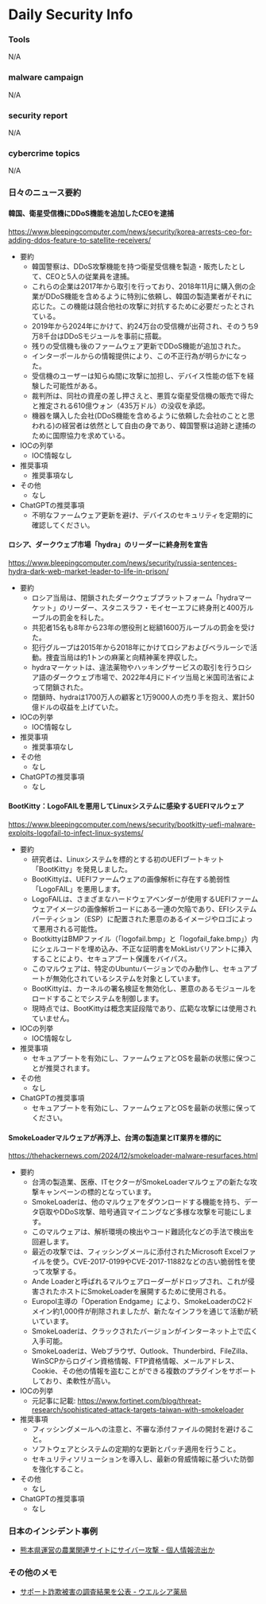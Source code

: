# Daily Security Info

### Tools
N/A

### malware campaign
N/A

### security report
N/A

### cybercrime topics
N/A

### 日々のニュース要約

#### 韓国、衛星受信機にDDoS機能を追加したCEOを逮捕
https://www.bleepingcomputer.com/news/security/korea-arrests-ceo-for-adding-ddos-feature-to-satellite-receivers/

- 要約
    - 韓国警察は、DDoS攻撃機能を持つ衛星受信機を製造・販売したとして、CEOと5人の従業員を逮捕。
    - これらの企業は2017年から取引を行っており、2018年11月に購入側の企業がDDoS機能を含めるように特別に依頼し、韓国の製造業者がそれに応じた。この機能は競合他社の攻撃に対抗するために必要だったとされている。
    - 2019年から2024年にかけて、約24万台の受信機が出荷され、そのうち9万8千台はDDoSモジュールを事前に搭載。
    - 残りの受信機も後のファームウェア更新でDDoS機能が追加された。
    - インターポールからの情報提供により、この不正行為が明らかになった。
    - 受信機のユーザーは知らぬ間に攻撃に加担し、デバイス性能の低下を経験した可能性がある。
    - 裁判所は、同社の資産の差し押さえと、悪質な衛星受信機の販売で得たと推定される610億ウォン（435万ドル）の没収を承認。
    - 機器を購入した会社(DDoS機能を含めるように依頼した会社のことと思われる)の経営者は依然として自由の身であり、韓国警察は追跡と逮捕のために国際協力を求めている。
- IOCの列挙
    - IOC情報なし
- 推奨事項
    - 推奨事項なし
- その他
    - なし
- ChatGPTの推奨事項
    - 不明なファームウェア更新を避け、デバイスのセキュリティを定期的に確認してください。

#### ロシア、ダークウェブ市場「hydra」のリーダーに終身刑を宣告
https://www.bleepingcomputer.com/news/security/russia-sentences-hydra-dark-web-market-leader-to-life-in-prison/

- 要約
    - ロシア当局は、閉鎖されたダークウェブプラットフォーム「hydraマーケット」のリーダー、スタニスラフ・モイセーエフに終身刑と400万ルーブルの罰金を科した。
    - 共犯者15名も8年から23年の懲役刑と総額1600万ルーブルの罰金を受けた。
    - 犯行グループは2015年から2018年にかけてロシアおよびベラルーシで活動。捜査当局は約1トンの麻薬と向精神薬を押収した。
    - hydraマーケットは、違法薬物やハッキングサービスの取引を行うロシア語のダークウェブ市場で、2022年4月にドイツ当局と米国司法省によって閉鎖された。
    - 閉鎖時、hydraは1700万人の顧客と1万9000人の売り手を抱え、累計50億ドルの収益を上げていた。
- IOCの列挙
    - IOC情報なし
- 推奨事項
    - 推奨事項なし
- その他
    - なし
- ChatGPTの推奨事項
    - なし

#### BootKitty：LogoFAILを悪用してLinuxシステムに感染するUEFIマルウェア
https://www.bleepingcomputer.com/news/security/bootkitty-uefi-malware-exploits-logofail-to-infect-linux-systems/

- 要約
    - 研究者は、Linuxシステムを標的とする初のUEFIブートキット「BootKitty」を発見しました。
    - BootKittyは、UEFIファームウェアの画像解析に存在する脆弱性「LogoFAIL」を悪用します。
    - LogoFAILは、さまざまなハードウェアベンダーが使用するUEFIファームウェアイメージの画像解析コードにある一連の欠陥であり、EFIシステムパーティション（ESP）に配置された悪意のあるイメージやロゴによって悪用される可能性。
    - BootkittyはBMPファイル（「logofail.bmp」と「logofail_fake.bmp」）内にシェルコードを埋め込み、不正な証明書をMokListバリアントに挿入することにより、セキュアブート保護をバイパス。
    - このマルウェアは、特定のUbuntuバージョンでのみ動作し、セキュアブートが無効化されているシステムを対象としています。
    - BootKittyは、カーネルの署名検証を無効化し、悪意のあるモジュールをロードすることでシステムを制御します。
    - 現時点では、BootKittyは概念実証段階であり、広範な攻撃には使用されていません。
- IOCの列挙
    - IOC情報なし
- 推奨事項
    - セキュアブートを有効にし、ファームウェアとOSを最新の状態に保つことが推奨されます。
- その他
    - なし
- ChatGPTの推奨事項
    - セキュアブートを有効にし、ファームウェアとOSを最新の状態に保ってください。

#### SmokeLoaderマルウェアが再浮上、台湾の製造業とIT業界を標的に
https://thehackernews.com/2024/12/smokeloader-malware-resurfaces.html

- 要約
    - 台湾の製造業、医療、ITセクターがSmokeLoaderマルウェアの新たな攻撃キャンペーンの標的となっています。
    - SmokeLoaderは、他のマルウェアをダウンロードする機能を持ち、データ窃取やDDoS攻撃、暗号通貨マイニングなど多様な攻撃を可能にします。
    - このマルウェアは、解析環境の検出やコード難読化などの手法で検出を回避します。
    - 最近の攻撃では、フィッシングメールに添付されたMicrosoft Excelファイルを使う。CVE-2017-0199やCVE-2017-11882などの古い脆弱性を使って攻撃する。
    - Ande Loaderと呼ばれるマルウェアローダーがドロップされ、これが侵害されたホストにSmokeLoaderを展開するために使用される。
    - Europol主導の「Operation Endgame」により、SmokeLoaderのC2ドメイン約1,000件が削除されましたが、新たなインフラを通じて活動が続いています。
    - SmokeLoaderは、クラックされたバージョンがインターネット上で広く入手可能。
    - SmokeLoaderは、Webブラウザ、Outlook、Thunderbird、FileZilla、WinSCPからログイン資格情報、FTP資格情報、メールアドレス、Cookie、その他の情報を盗むことができる複数のプラグインをサポートしており、柔軟性が高い。
- IOCの列挙
    - 元記事に記載: https://www.fortinet.com/blog/threat-research/sophisticated-attack-targets-taiwan-with-smokeloader
- 推奨事項
    - フィッシングメールへの注意と、不審な添付ファイルの開封を避けること。
    - ソフトウェアとシステムの定期的な更新とパッチ適用を行うこと。
    - セキュリティソリューションを導入し、最新の脅威情報に基づいた防御を強化すること。
- その他
    - なし
- ChatGPTの推奨事項
    - なし

### 日本のインシデント事例
- [熊本県運営の農業関連サイトにサイバー攻撃 - 個人情報流出か](https://www.security-next.com/164816)

### その他のメモ
- [サポート詐欺被害の調査結果を公表 - ウエルシア薬局](https://www.security-next.com/164857)